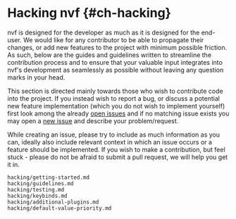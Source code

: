 # Hacking nvf {#ch-hacking}

[open issues]: https://github.com/notashelf/nvf/issues
[new issue]: https://github.com/notashelf/nvf/issues/new

nvf is designed for the developer as much as it is designed for the end-user. We
would like for any contributor to be able to propagate their changes, or add new
features to the project with minimum possible friction. As such, below are the
guides and guidelines written to streamline the contribution process and to
ensure that your valuable input integrates into nvf's development as seamlessly
as possible without leaving any question marks in your head.

This section is directed mainly towards those who wish to contribute code into
the project. If you instead wish to report a bug, or discuss a potential new
feature implementation (which you do not wish to implement yourself) first look
among the already [open issues] and if no matching issue exists you may open a
[new issue] and describe your problem/request.

While creating an issue, please try to include as much information as you can,
ideally also include relevant context in which an issue occurs or a feature
should be implemented. If you wish to make a contribution, but feel stuck -
please do not be afraid to submit a pull request, we will help you get it in.

```{=include=} sections
hacking/getting-started.md
hacking/guidelines.md
hacking/testing.md
hacking/keybinds.md
hacking/additional-plugins.md
hacking/default-value-priority.md
```
